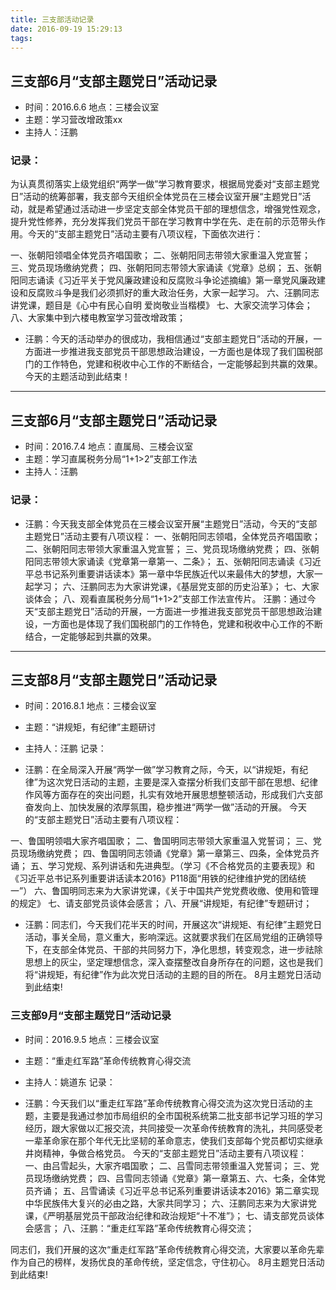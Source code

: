 ```yaml
---
title: 三支部活动记录
date: 2016-09-19 15:29:13
tags:
---
```



##    三支部6月“支部主题党日”活动记录

* 时间：2016.6.6          地点：三楼会议室
* 主题：学习营改增政策xx
* 主持人：汪鹏             

### 记录：
     
为认真贯彻落实上级党组织“两学一做”学习教育要求，根据局党委对“支部主题党日”活动的统筹部署，我支部今天组织全体党员在三楼会议室开展“主题党日”活动，就是希望通过活动进一步坚定支部全体党员干部的理想信念，增强党性观念，提升党性修养，充分发挥我们党员干部在学习教育中学在先、走在前的示范带头作用。今天的“支部主题党日”活动主要有八项议程，下面依次进行：

一、张朝阳领唱全体党员齐唱国歌；
二、张朝阳同志带领大家重温入党宣誓；
三、党员现场缴纳党费；
四、张朝阳同志带领大家诵读《党章》总纲；
五、张朝阳同志诵读《习近平关于党风廉政建设和反腐败斗争论述摘编》第一章党风廉政建设和反腐败斗争是我们必须抓好的重大政治任务，大家一起学习。
六、汪鹏同志讲党课，题目是《心中有民心自明  爱岗敬业当楷模》
七、大家交流学习体会；
八、大家集中到六楼电教室学习营改增政策；

* 汪鹏：今天的活动举办的很成功，我相信通过“支部主题党日”活动的开展，一方面进一步推进我支部党员干部思想政治建设，一方面也是体现了我们国税部门的工作特色，党建和税收中心工作的不断结合，一定能够起到共赢的效果。
今天的主题活动到此结束！

------

##    三支部6月“支部主题党日”活动记录 
* 时间：2016.7.4          地点：直属局、三楼会议室
* 主题：学习直属税务分局“1+1>2”支部工作法
* 主持人：汪鹏         

### 记录：

* 汪鹏：今天我支部全体党员在三楼会议室开展“主题党日”活动，今天的“支部主题党日”活动主要有八项议程：
一、张朝阳同志领唱，全体党员齐唱国歌；
二、张朝阳同志带领大家重温入党宣誓；
三、党员现场缴纳党费；
四、张朝阳同志带领大家诵读《党章第一章第一、二条》；
五、张朝阳同志诵读《习近平总书记系列重要讲话读本》第一章中华民族近代以来最伟大的梦想，大家一起学习；
六、汪鹏同志为大家讲党课，《基层党支部的历史沿革》；
七、大家谈体会；
八、观看直属税务分局“1+1>2”支部工作法宣传片。
汪鹏：通过今天“支部主题党日”活动的开展，一方面进一步推进我支部党员干部思想政治建设，一方面也是体现了我们国税部门的工作特色，党建和税收中心工作的不断结合，一定能够起到共赢的效果。

----

## 三支部8月“支部主题党日”活动记录
* 时间：2016.8.1        地点：三楼会议室
* 主题：“讲规矩，有纪律”主题研讨
* 主持人：汪鹏          记录：

* 汪鹏：在全局深入开展“两学一做”学习教育之际，今天，以“讲规矩，有纪律”为这次党日活动的主题，主要是深入查摆分析我们支部干部在思想、纪律作风等方面存在的突出问题，扎实有效地开展思想整顿活动，形成我们六支部奋发向上、加快发展的浓厚氛围，稳步推进“两学一做”活动的开展。
今天的“支部主题党日”活动主要有八项议程：

一、鲁国明领唱大家齐唱国歌；
二、鲁国明同志带领大家重温入党誓词；
三、党员现场缴纳党费；
四、鲁国明同志领诵《党章》第一章第三、四条，全体党员齐诵；
五、学习党规、系列讲话和先进典型。（学习《不合格党员的主要表现》和《习近平总书记系列重要讲话读本2016》P118面“用铁的纪律维护党的团结统一”）
六、鲁国明同志来为大家讲党课，《关于中国共产党党费收缴、使用和管理的规定》
七、请支部党员谈体会感言；
八、开展“讲规矩，有纪律”专题研讨；

*  汪鹏：同志们，今天我们花半天的时间，开展这次“讲规矩、有纪律”主题党日活动，事关全局，意义重大，影响深远。这就要求我们在区局党组的正确领导下，在支部全体党员、干部的共同努力下，净化思想，转变观念，进一步祛除思想上的灰尘，坚定理想信念，深入查摆整改自身所存在的问题，这也是我们将“讲规矩，有纪律”作为此次党日活动的主题的目的所在。 
8月主题党日活动到此结束!


### 三支部9月“支部主题党日”活动记录
* 时间：2016.9.5       地点：三楼会议室
* 主题：“重走红军路”革命传统教育心得交流
* 主持人：姚道东          记录：

* 汪鹏：今天我们以“重走红军路”革命传统教育心得交流为这次党日活动的主题，主要是我通过参加市局组织的全市国税系统第二批支部书记学习班的学习经历，跟大家做以汇报交流，共同接受一次革命传统教育的洗礼，共同感受老一辈革命家在那个年代无比坚韧的革命意志，使我们支部每个党员都切实继承井岗精神，争做合格党员。
今天的“支部主题党日”活动主要有八项议程：
一、由吕雪起头，大家齐唱国歌；
二、吕雪同志带领重温入党誓词；
三、党员现场缴纳党费；
四、吕雪同志领诵《党章》第一章第五、六、七条，全体党员齐诵；
五、吕雪诵读《习近平总书记系列重要讲话读本2016》第二章实现中华民族伟大复兴的必由之路，大家共同学习；
六、汪鹏同志来为大家讲党课，《严明基层党员干部政治纪律和政治规矩“十不准”》；
七、请支部党员谈体会感言；
八、汪鹏：“重走红军路”革命传统教育心得交流；

同志们，我们开展的这次“重走红军路”革命传统教育心得交流，大家要以革命先辈作为自己的榜样，发扬优良的革命传统，坚定信念，守住初心。 
8月主题党日活动到此结束!
